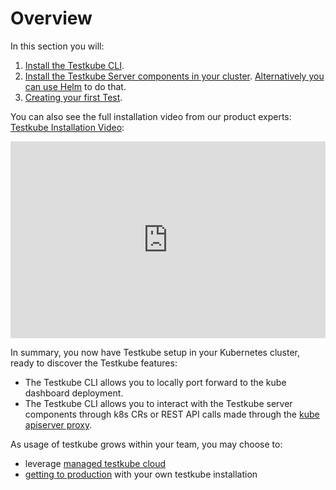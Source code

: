 # Overview

In this section you will:

1. [Install the Testkube CLI](./step1-installing-cli.md).
2. [Install the Testkube Server components in your cluster](./step2-installing-cluster-components.md). [Alternatively you can use Helm](../reference/helm-chart.md) to do that.
3. [Creating your first Test](./step3-creating-first-test.md).

You can also see the full installation video from our product experts: [Testkube Installation Video](https://www.youtube.com/watch?v=bjQboi3Etys):

<iframe width="100%" height="315" src="https://www.youtube.com/embed/ynzEkOUhxKk" title="YouTube Tutorial: Getting started with Testing in Kubernetes Using Testkube" frameborder="0" allow="accelerometer; autoplay; clipboard-write; encrypted-media; gyroscope; picture-in-picture; web-share" allowfullscreen></iframe>

In summary, you now have Testkube setup in your Kubernetes cluster, ready to discover the Testkube features:
- The Testkube CLI allows you to locally port forward to the kube dashboard deployment.
- The Testkube CLI allows you to interact with the Testkube server components through k8s CRs or REST API calls made through the [kube apiserver proxy](https://kubernetes.io/docs/concepts/cluster-administration/proxies/).

As usage of testkube grows within your team, you may choose to:
* leverage [managed testkube cloud](../testkube-cloud/intro.md)
* [getting to production](../guides/going-to-production) with your own testkube installation 